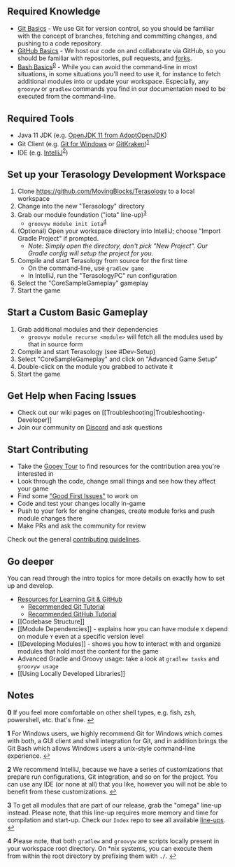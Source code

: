 ## Required Knowledge

* [Git Basics](https://git-scm.com/docs/gittutorial) - We use Git for version control, so you should be familiar with the concept of branches, fetching and committing changes, and pushing to a code repository.
* [GitHub Basics](https://docs.github.com/en/get-started/quickstart/hello-world) - We host our code on and collaborate via GitHub, so you should be familiar with repositories, pull requests, and [forks](https://docs.github.com/en/github/collaborating-with-pull-requests/working-with-forks/about-forks).
* [Bash Basics](https://towardsdatascience.com/basics-of-bash-for-beginners-92e53a4c117a)<sup id="a0">[0](#f0)</sup> - While you can avoid the command-line in most situations, in some situations you'll need to use it, for instance to fetch additional modules into or update your workspace. Especially, any `groovyw` or `gradlew` commands you find in our documentation need to be executed from the command-line.


## Required Tools

* Java 11 JDK (e.g. [OpenJDK 11 from AdoptOpenJDK](https://adoptopenjdk.net/releases.html?variant=openjdk11&jvmVariant=hotspot))
* Git Client (e.g. [Git for Windows](https://gitforwindows.org/) or [GitKraken](https://www.gitkraken.com/))<sup id="a1">[1](#f1)</sup>
* IDE (e.g. [IntelliJ](https://www.jetbrains.com/idea/download)<sup id="a1">[2](#f2)</sup>)


## Set up your Terasology Development Workspace

1. Clone https://github.com/MovingBlocks/Terasology to a local workspace
1. Change into the new "Terasology" directory
1. Grab our module foundation ("iota" line-up)<sup id="a2">[3](#f3)</sup>
   * `groovyw module init iota`<sup id="a3">[4](#f4)</sup>
1. (Optional) Open your workspace directory into IntelliJ; choose "Import Gradle Project" if prompted.
   * _Note: Simply open the directory, don't pick "New Project". Our Gradle config will setup the project for you._
1. Compile and start Terasology from source for the first time
   * On the command-line, use `gradlew game`
   * In IntelliJ, run the "TerasologyPC" run configuration
1. Select the "CoreSampleGameplay" gameplay
1. Start the game


## Start a Custom Basic Gameplay

1. Grab additional modules and their dependencies
   * `groovyw module recurse <module>` will fetch all the modules used by that in source form
1. Compile and start Terasology (see #Dev-Setup)
1. Select "CoreSampleGameplay" and click on "Advanced Game Setup"
1. Double-click on the module you grabbed to activate it
1. Start the game


## Get Help when Facing Issues

* Check out our wiki pages on [[Troubleshooting|Troubleshooting-Developer]]
* Join our community on [Discord](https://discord.gg/terasology) and ask questions


## Start Contributing

* Take the [Gooey Tour](https://terasology.org/AdventureSite/) to find resources for the contribution area you're interested in
* Look through the code, change small things and see how they affect your game
* Find some ["Good First Issues"](https://github.com/MovingBlocks/Terasology/labels/Good%20First%20Issue) to work on
* Code and test your changes locally in-game
* Push to your fork for engine changes, create module forks and push module changes there
* Make PRs and ask the community for review

Check out the general [contributing guidelines](https://github.com/MovingBlocks/Terasology/blob/develop/.github/CONTRIBUTING.md).


## Go deeper

You can read through the intro topics for more details on exactly how to set up and develop.

* [Resources for Learning Git & GitHub](https://help.github.com/articles/good-resources-for-learning-git-and-github)
  * [Recommended Git Tutorial](http://learngitbranching.js.org)
  * [Recommended GitHub Tutorial](https://help.github.com/categories/bootcamp)
* [[Codebase Structure]]
* [[Module Dependencies]] - explains how you can have module `X` depend on module `Y` even at a specific version level
* [[Developing Modules]] - shows you how to interact with and organize modules that hold most the content for the game
* Advanced Gradle and Groovy usage: take a look at `gradlew tasks` and `groovyw usage`
* [[Using Locally Developed Libraries]]


## Notes

<b id="f0">0</b> If you feel more comfortable on other shell types, e.g. fish, zsh, powershell, etc. that's fine. [↩](#a0)

<b id="f1">1</b> For Windows users, we highly recommend Git for Windows which comes with both, a GUI client and shell integration for Git, and in addition brings the Git Bash which allows Windows users a unix-style command-line experience. [↩](#a1)

<b id="f2">2</b> We recommend IntelliJ, because we have a series of customizations that prepare run configurations, Git integration, and so on for the project. You can use any IDE (or none at all) that you like, however you will not be able to benefit from these customizations. [↩](#a2)

<b id="f3">3</b> To get all modules that are part of our release, grab the "omega" line-up instead. Please note, that this line-up requires more memory and time for compilation and start-up. Check our `Index` repo to see all available [line-ups](https://github.com/Terasology/Index/tree/master/distros). [↩](#a3)

<b id="f4">4</b> Please note, that both `gradlew` and `groovyw` are scripts locally present in your workspace root directory. On *nix systems, you can execute them from within the root directory by prefixing them with `./`. [↩](#a4)